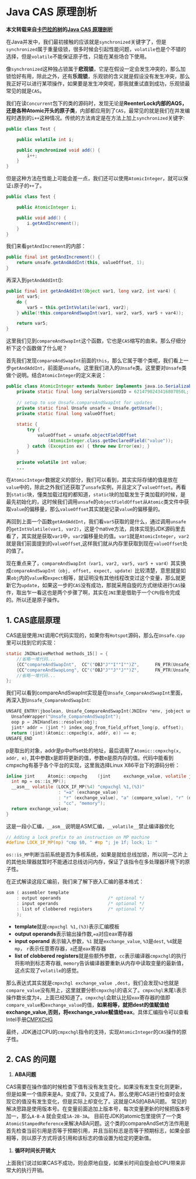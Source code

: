 # Java CAS 原理剖析

**本文转载来自[卡巴拉的树](https://juejin.im/user/57e8ff5c816dfa005ef478a0)的[Java CAS 原理剖析](https://juejin.im/post/5a73cbbff265da4e807783f5)**

在Java并发中，我们最初接触的应该就是`synchronized`关键字了，但是`synchronized`属于重量级锁，很多时候会引起性能问题，`volatile`也是个不错的选择，但是`volatile`不能保证原子性，只能在某些场合下使用。

像`synchronized`这种独占锁属于**悲观锁**，它是在假设一定会发生冲突的，那么加锁恰好有用，除此之外，还有**乐观锁**，乐观锁的含义就是假设没有发生冲突，那么我正好可以进行某项操作，如果要是发生冲突呢，那我就重试直到成功，乐观锁最常见的就是`CAS`。

我们在读`Concurrent`包下的类的源码时，发现无论是**ReenterLock内部的AQS，还是各种Atomic开头的原子类**，内部都应用到了`CAS`，最常见的就是我们在并发编程时遇到的`i++`这种情况。传统的方法肯定是在方法上加上`synchronized`关键字:

```java
public class Test {

    public volatile int i;

    public synchronized void add() {
        i++;
    }
}
```

但是这种方法在性能上可能会差一点，我们还可以使用`AtomicInteger`，就可以保证`i`原子的`++`了。

```java
public class Test {

    public AtomicInteger i;

    public void add() {
        i.getAndIncrement();
    }
}
```

我们来看`getAndIncrement`的内部：

```java
public final int getAndIncrement() {
    return unsafe.getAndAddInt(this, valueOffset, 1);
}
```

再深入到`getAndAddInt`():

```java
public final int getAndAddInt(Object var1, long var2, int var4) {
    int var5;
    do {
        var5 = this.getIntVolatile(var1, var2);
    } while(!this.compareAndSwapInt(var1, var2, var5, var5 + var4));

    return var5;
}
```

这里我们见到`compareAndSwapInt`这个函数，它也是`CAS`缩写的由来。那么仔细分析下这个函数做了什么呢？

首先我们发现`compareAndSwapInt`前面的`this`，那么它属于哪个类呢，我们看上一步`getAndAddInt`，前面是`unsafe`。这里我们进入的`Unsafe`类。这里要对`Unsafe`类做个说明。结合`AtomicInteger`的定义来说：

```java
public class AtomicInteger extends Number implements java.io.Serializable {
    private static final long serialVersionUID = 6214790243416807050L;
    
    // setup to use Unsafe.compareAndSwapInt for updates
    private static final Unsafe unsafe = Unsafe.getUnsafe();
    private static final long valueOffset;
    
    static {
        try {
            valueOffset = unsafe.objectFieldOffset
                (AtomicInteger.class.getDeclaredField("value"));
        } catch (Exception ex) { throw new Error(ex); }
    }
    
    private volatile int value;
    ...
```

在`AtomicInteger`数据定义的部分，我们可以看到，其实实际存储的值是放在`value`中的，除此之外我们还获取了`unsafe`实例，并且定义了`valueOffset`。再看到`static`块，懂类加载过程的都知道，`static`块的加载发生于类加载的时候，是最先初始化的，这时候我们调用`unsafe`的`objectFieldOffset`从`Atomic`类文件中获取`value`的偏移量，那么`valueOffset`其实就是记录`value`的偏移量的。

再回到上面一个函数`getAndAddInt`，我们看`var5`获取的是什么，通过调用`unsafe`的`getIntVolatile(var1, var2)`，这是个native方法，具体实现到JDK源码里去看了，其实就是获取`var1`中，`var2`偏移量处的值。`var1`就是`AtomicInteger`，`var2`就是我们前面提到的`valueOffset`,这样我们就从内存里获取到现在`valueOffset`处的值了。

现在重点来了，`compareAndSwapInt（var1, var2, var5, var5 + var4）`其实换成`compareAndSwapInt（obj, offset, expect, update）`比较清楚，意思就是如果`obj`内的`value`和`expect`相等，就证明没有其他线程改变过这个变量，那么就更新它为`update`，如果这一步的`CAS`没有成功，那就采用自旋的方式继续进行`CAS`操作，取出乍一看这也是两个步骤了啊，其实在`JNI`里是借助于一个`CPU`指令完成的。所以还是原子操作。

## 1. CAS底层原理

CAS底层使用`JNI`调用C代码实现的，如果你有`Hotspot`源码，那么在`Unsafe.cpp`里可以找到它的实现：

```c
static JNINativeMethod methods_15[] = {
    //省略一堆代码...
    {CC"compareAndSwapInt",  CC"("OBJ"J""I""I"")Z",      FN_PTR(Unsafe_CompareAndSwapInt)},
    {CC"compareAndSwapLong", CC"("OBJ"J""J""J"")Z",      FN_PTR(Unsafe_CompareAndSwapLong)},
    //省略一堆代码...
};
```

我们可以看到compareAndSwapInt实现是在`Unsafe_CompareAndSwapInt`里面，再深入到`Unsafe_CompareAndSwapInt`:

```c
UNSAFE_ENTRY(jboolean, Unsafe_CompareAndSwapInt(JNIEnv *env, jobject unsafe, jobject obj, jlong offset, jint e, jint x))
  UnsafeWrapper("Unsafe_CompareAndSwapInt");
  oop p = JNIHandles::resolve(obj);
  jint* addr = (jint *) index_oop_from_field_offset_long(p, offset);
  return (jint)(Atomic::cmpxchg(x, addr, e)) == e;
UNSAFE_END
```

p是取出的对象，addr是p中offset处的地址，最后调用了`Atomic::cmpxchg(x, addr, e)`, 其中参数x是即将更新的值，参数e是原内存的值。代码中能看到cmpxchg有基于各个平台的实现，这里我选择Linux X86平台下的源码分析：

```c
inline jint     Atomic::cmpxchg    (jint     exchange_value, volatile jint*     dest, jint     compare_value) {
  int mp = os::is_MP();
  __asm__ volatile (LOCK_IF_MP(%4) "cmpxchgl %1,(%3)"
                    : "=a" (exchange_value)
                    : "r" (exchange_value), "a" (compare_value), "r" (dest), "r" (mp)
                    : "cc", "memory");
  return exchange_value;
}
```

这是一段小汇编，`__asm__`说明是ASM汇编，`__volatile__`禁止编译器优化

```c
// Adding a lock prefix to an instruction on MP machine
#define LOCK_IF_MP(mp) "cmp $0, " #mp "; je 1f; lock; 1: "
```

`os::is_MP`判断当前系统是否为多核系统，如果是就给总线加锁，所以同一芯片上的其他处理器就暂时不能通过总线访问内存，保证了该指令在多处理器环境下的原子性。

在正式解读这段汇编前，我们来了解下嵌入汇编的基本格式：

```c
asm ( assembler template
    : output operands                  /* optional */
    : input operands                   /* optional */
    : list of clobbered registers      /* optional */
    );
```

- **template**就是`cmpxchgl %1,(%3)`表示汇编模板
- **output operands**表示输出操作数,`=a`对应eax寄存器
- **input operand** 表示输入参数，`%1` 就是`exchange_value`, `%3`是`dest`, `%4`就是`mp`， `r`表示任意寄存器，`a`还是`eax`寄存器
- **list of clobbered registers**就是些额外参数，`cc`表示编译器`cmpxchgl`的执行将影响到标志寄存器, `memory`告诉编译器要重新从内存中读取变量的最新值，这点实现了`volatile`的感觉。

那么表达式其实就是`cmpxchgl exchange_value ,dest`，我们会发现`%2`也就是`compare_value`没有用上，这里就要分析`cmpxchgl`的语义了。`cmpxchgl`末尾`l`表示操作数长度为`4`，上面已经知道了。`cmpxchgl`会默认比较`eax`寄存器的值即`compare_value`和`exchange_value`的值，**如果相等，就把dest的值赋值给exchange_value,否则，将exchange_value赋值给eax**。具体汇编指令可以查看Intel手册[CMPXCHG](https://link.juejin.im?target=http%3A%2F%2Ffaydoc.tripod.com%2Fcpu%2Fcmpxchg.htm)

最终，JDK通过CPU的`cmpxchgl`指令的支持，实现`AtomicInteger`的`CAS`操作的原子性。

## 2. CAS 的问题

1. **ABA问题**

CAS需要在操作值的时候检查下值有没有发生变化，如果没有发生变化则更新，但是如果一个值原来是A，变成了B，又变成了A，那么使用CAS进行检查时会发现它的值没有发生变化，但是实际上却变化了。这就是CAS的ABA问题。 常见的解决思路是使用版本号。在变量前面追加上版本号，每次变量更新的时候把版本号加一，那么`A-B-A` 就会变成`1A-2B-3A`。 目前在JDK的atomic包里提供了一个类`AtomicStampedReference`来解决ABA问题。这个类的compareAndSet方法作用是首先检查当前引用是否等于预期引用，并且当前标志是否等于预期标志，如果全部相等，则以原子方式将该引用和该标志的值设置为给定的更新值。

1. **循环时间长开销大**

上面我们说过如果CAS不成功，则会原地自旋，如果长时间自旋会给CPU带来非常大的执行开销。